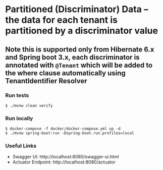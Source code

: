 # Partitioned (Discriminator) Data – the data for each tenant is partitioned by a discriminator value

## Note this is supported only from Hibernate 6.x and Spring boot 3.x, each discriminator is annotated with `@Tenant` which will be added to the where clause automatically using TenantIdentifier Resolver

### Run tests
`$ ./mvnw clean verify`

### Run locally
```
$ docker-compose -f docker/docker-compose.yml up -d
$ ./mvnw spring-boot:run -Dspring-boot.run.profiles=local
```


### Useful Links
* Swagger UI: http://localhost:8080/swagger-ui.html
* Actuator Endpoint: http://localhost:8080/actuator
